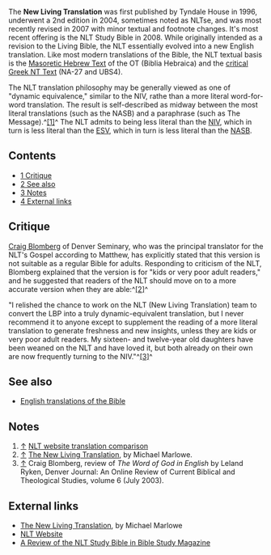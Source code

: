 The **New Living Translation** was first published by Tyndale House
in 1996, underwent a 2nd edition in 2004, sometimes noted as NLTse,
and was most recently revised in 2007 with minor textual and
footnote changes. It's most recent offering is the NLT Study Bible
in 2008. While originally intended as a revision to the Living
Bible, the NLT essentially evolved into a new English translation.
Like most modern translations of the Bible, the NLT textual basis
is the [Masoretic Hebrew Text](Masoretic_text "Masoretic text") of
the OT (Biblia Hebraica) and the
[critical Greek NT Text](New_Testament_Textual_Criticism "New Testament Textual Criticism")
(NA-27 and UBS4).

The NLT translation philosophy may be generally viewed as one of
"dynamic equivalence," similar to the NIV, rathe than a more
literal word-for-word translation. The result is self-described as
midway between the most literal translations (such as the NASB) and
a paraphrase (such as The Message).^[[1]](#note-0)^ The NLT admits
to being less literal than the [NIV](NIV "NIV"), which in turn is
less literal than the [ESV](ESV "ESV"), which in turn is less
literal than the [NASB](NASB "NASB").


## Contents

-   [1 Critique](#Critique)
-   [2 See also](#See_also)
-   [3 Notes](#Notes)
-   [4 External links](#External_links)

## Critique

[Craig Blomberg](Craig_Blomberg "Craig Blomberg") of Denver
Seminary, who was the principal translator for the NLT's Gospel
according to Matthew, has explicitly stated that this version is
not suitable as a regular Bible for adults. Responding to criticism
of the NLT, Blomberg explained that the version is for "kids or
very poor adult readers," and he suggested that readers of the NLT
should move on to a more accurate version when they are
able:^[[2]](#note-1)^

"I relished the chance to work on the NLT (New Living Translation)
team to convert the LBP into a truly dynamic-equivalent
translation, but I never recommend it to anyone except to
supplement the reading of a more literal translation to generate
freshness and new insights, unless they are kids or very poor adult
readers. My sixteen- and twelve-year old daughters have been weaned
on the NLT and have loved it, but both already on their own are now
frequently turning to the NIV."^[[3]](#note-2)^
## See also

-   [English translations of the Bible](English_translations_of_the_Bible "English translations of the Bible")

## Notes

1.  [↑](#ref-0)
    [NLT website translation comparison](http://www.newlivingtranslation.com/05discoverthenlt/compare.asp)
2.  [↑](#ref-1)
    [The New Living Translation](http://www.bible-researcher.com/nlt.html),
    by Michael Marlowe.
3.  [↑](#ref-2) Craig Blomberg, review of
    *The Word of God in English* by Leland Ryken, Denver Journal: An
    Online Review of Current Biblical and Theological Studies, volume 6
    (July 2003).

## External links

-   [The New Living Translation](http://www.bible-researcher.com/nlt.html),
    by Michael Marlowe
-   [NLT Website](http://www.newlivingtranslation.com/)
-   [A Review of the NLT Study Bible in Bible Study Magazine](http://www.biblestudymagazine.com/preview/NLTreview.pdf)



